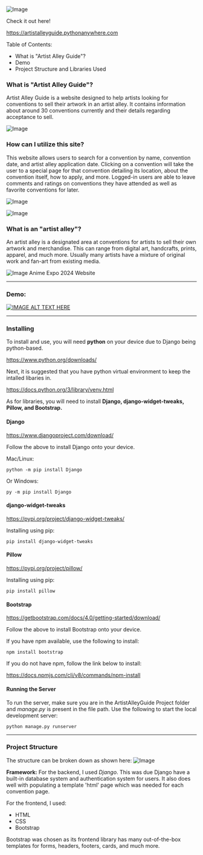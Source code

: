![Image](https://github.com/user-attachments/assets/676e9471-714b-4212-b1af-bb4e1824e83d)

Check it out here! 

https://artistalleyguide.pythonanywhere.com


Table of Contents:
- What is "Artist Alley Guide"?
- Demo
- Project Structure and Libraries Used


### What is "Artist Alley Guide"?
Artist Alley Guide is a website designed to help artists looking for conventions to sell their artwork in an artist alley. It contains information about around 30 conventions currently and their details regarding acceptance to sell.

![Image](https://github.com/user-attachments/assets/5cdfe240-5453-4660-96ce-1f9825d121eb)

### How can I utilize this site?
This website allows users to search for a convention by name, convention date, and artist alley application date. Clicking on a convention will take the user to a special page for that convention detailing its location, about the convention itself, how to apply, and more. Logged-in users are able to leave comments and ratings on conventions they have attended as well as favorite conventions for later.

![Image](https://github.com/user-attachments/assets/7175a1e5-97dd-4507-9996-ffe84d1066f6)

![Image](https://github.com/user-attachments/assets/c158a224-b6a3-459b-b46f-620d1772a51e)
### What is an "artist alley"?
An artist alley is a designated area at conventions for artists to sell their own artwork and merchandise. This can range from digital art, handcrafts, prints, apparel, and much more. Usually many artists have a mixture of original work and fan-art from existing media.

![Image](https://github.com/user-attachments/assets/fe079a3e-9b21-4381-afaf-94e6263a9e38)
Anime Expo 2024 Website

---

### Demo:
[![IMAGE ALT TEXT HERE](https://img.youtube.com/vi/_XzZPQO8GPY/0.jpg)](https://www.youtube.com/watch?v=_XzZPQO8GPY)


---

### Installing 

To install and use, you will need **python** on your device due to Django being python-based.

https://www.python.org/downloads/

Next, it is suggested that you have python virtual environment to keep the intalled libaries in. 

https://docs.python.org/3/library/venv.html

As for libraries, you will need to install **Django, django-widget-tweaks, Pillow, and Bootstrap.**


#### Django 

https://www.djangoproject.com/download/

Follow the above to install Django onto your device.

Mac/Linux:
```
python -m pip install Django
```

Or Windows:
```
py -m pip install Django
```

#### django-widget-tweaks

https://pypi.org/project/django-widget-tweaks/

Installing using pip:
```
pip install django-widget-tweaks
```

#### Pillow

https://pypi.org/project/pillow/

Installing using pip:
```
pip install pillow
```

#### Bootstrap
https://getbootstrap.com/docs/4.0/getting-started/download/

Follow the above to install Bootstrap onto your device.

If you have npm available, use the following to install:
```
npm install bootstrap
```

If you do not have npm, follow the link below to install:

https://docs.npmjs.com/cli/v8/commands/npm-install


#### Running the Server

To run the server, make sure you are in the ArtistAlleyGuide Project folder and *manage.py* is present in the file path. Use the following to start the local development server:
```
python manage.py runserver
```

---

### Project Structure 
The structure can be broken down as shown here:
![Image](https://github.com/user-attachments/assets/057618a5-2890-493d-981a-7780cdd46992)

**Framework:**
For the backend, I used *Django*. This was due Django have a built-in database system and authentication system for users. It also does well with populating a template 'html' page which was needed for each convention page.

For the frontend, I used:
- HTML
- CSS
- Bootstrap

Bootstrap was chosen as its frontend library has many out-of-the-box templates for forms, headers, footers, cards, and much more. 



